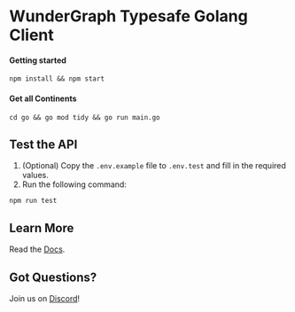 # WunderGraph Typesafe Golang Client

#### Getting started

```shell
npm install && npm start
```

#### Get all Continents

```shell
cd go && go mod tidy && go run main.go
```

## Test the API

1. (Optional) Copy the `.env.example` file to `.env.test` and fill in the required values.
2. Run the following command:

```shell
npm run test
```

## Learn More

Read the [Docs](https://wundergraph.com/docs).

## Got Questions?

Join us on [Discord](https://wundergraph.com/discord)!
